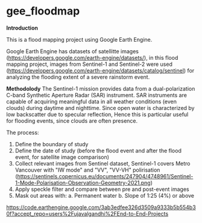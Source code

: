 # gee_floodmap
__Introduction__

This is a flood mapping project using Google Earth Engine.

Google Earth Engine has datasets of satellitte images (https://developers.google.com/earth-engine/datasets/), in this flood mapping project, images from Sentinel-1 and Sentinel-2 were used (https://developers.google.com/earth-engine/datasets/catalog/sentinel) for analyzing the flooding extent of a severe rainstorm event.

__Methodolody__
The Sentinel-1 mission provides data from a dual-polarization C-band Synthetic Aperture Radar (SAR) instrument. SAR instruments are capable of acquiring meaningful data in all weather conditions (even clouds) during daytime and nighttime. Since open water is characterized by low backscatter due to specular reflection, Hence this is particular useful for flooding events, since clouds are often presence.

The process:
1. Define the boundary of study
2. Define the date of study (before the flood event and after the flood event, for satellite image comparison)
2. Collect relevant images from Sentinel dataset, Sentinel-1 covers Metro Vancouver with "IW mode" and "VV", "VV-VH" polirisation (https://sentinels.copernicus.eu/documents/247904/4748961/Sentinel-1-Mode-Polarisation-Observation-Geometry-2021.png) 
3. Apply speckle filter and compare between pre and post-event images
4. Mask out areas with:
  a. Permanent water
  b. Slope of 1:25 (4%) or above

https://code.earthengine.google.com/3ab3edfee326d3509a9333b5b554b30f?accept_repo=users%2Fujavalgandhi%2FEnd-to-End-Projects
